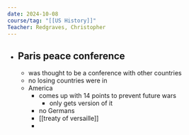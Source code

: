 ```yaml
---
date: 2024-10-08
course/tag: "[[US History]]"
Teacher: Redgraves, Christopher
---
```

- ## Paris peace conference
	- was thought to be a conference with other countries
	- no losing countries were in
	- America
		-  comes up with 14 points to prevent future wars
			- only gets version of it
		- no Germans 
		- [[treaty of versaille]]
		- 
